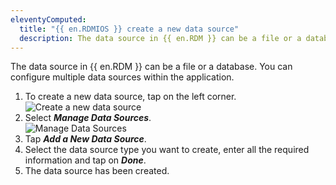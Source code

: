 ```yaml
---
eleventyComputed:
  title: "{{ en.RDMIOS }} create a new data source"
  description: The data source in {{ en.RDM }} can be a file or a database. You can configure multiple data sources within the application.
---
```

The data source in {{ en.RDM }} can be a file or a database. You can configure multiple data sources within the application.

1. To create a new data source, tap on the left corner.  
![Create a new data source](https://cdnweb.devolutions.net/docs/RDMMOBILE6008.png)
1. Select ***Manage Data Sources***.  
![Manage Data Sources](https://cdnweb.devolutions.net/docs/RDMMOBILE6009.png)
1. Tap ***Add a New Data Source***.
1. Select the data source type you want to create, enter all the required information and tap on ***Done***.
1. The data source has been created.

